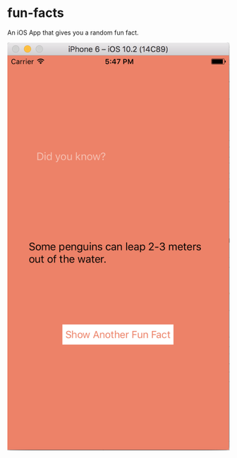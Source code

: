 # fun-facts
An iOS App that gives you a random fun fact.

![Image](https://github.com/raajb/fun-facts/blob/master/screenshot.png)
